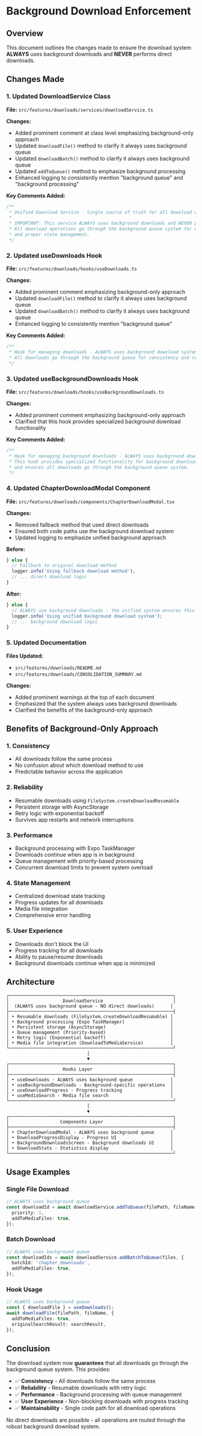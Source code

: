 # Background Download Enforcement

## Overview

This document outlines the changes made to ensure the download system **ALWAYS** uses background downloads and **NEVER** performs direct downloads.

## Changes Made

### 1. Updated DownloadService Class

**File:** `src/features/downloads/services/downloadService.ts`

**Changes:**

- Added prominent comment at class level emphasizing background-only approach
- Updated `downloadFile()` method to clarify it always uses background queue
- Updated `downloadBatch()` method to clarify it always uses background queue
- Updated `addToQueue()` method to emphasize background processing
- Enhanced logging to consistently mention "background queue" and "background processing"

**Key Comments Added:**

```typescript
/**
 * Unified Download Service - Single source of truth for all download operations
 *
 * IMPORTANT: This service ALWAYS uses background downloads and NEVER performs direct downloads.
 * All download operations go through the background queue system for consistency, reliability,
 * and proper state management.
 */
```

### 2. Updated useDownloads Hook

**File:** `src/features/downloads/hooks/useDownloads.ts`

**Changes:**

- Added prominent comment emphasizing background-only approach
- Updated `downloadFile()` method to clarify it always uses background queue
- Updated `downloadBatch()` method to clarify it always uses background queue
- Enhanced logging to consistently mention "background queue"

**Key Comments Added:**

```typescript
/**
 * Hook for managing downloads - ALWAYS uses background download system
 * All downloads go through the background queue for consistency and reliability.
 */
```

### 3. Updated useBackgroundDownloads Hook

**File:** `src/features/downloads/hooks/useBackgroundDownloads.ts`

**Changes:**

- Added prominent comment emphasizing background-only approach
- Clarified that this hook provides specialized background download functionality

**Key Comments Added:**

```typescript
/**
 * Hook for managing background downloads - ALWAYS uses background download system
 * This hook provides specialized functionality for background download operations
 * and ensures all downloads go through the background queue system.
 */
```

### 4. Updated ChapterDownloadModal Component

**File:** `src/features/downloads/components/ChapterDownloadModal.tsx`

**Changes:**

- Removed fallback method that used direct downloads
- Ensured both code paths use the background download system
- Updated logging to emphasize unified background approach

**Before:**

```typescript
} else {
  // Fallback to original download method
  logger.info('Using fallback download method');
  // ... direct download logic
}
```

**After:**

```typescript
} else {
  // ALWAYS use background downloads - the unified system ensures this
  logger.info('Using unified background download system');
  // ... background download logic
}
```

### 5. Updated Documentation

**Files Updated:**

- `src/features/downloads/README.md`
- `src/features/downloads/CONSOLIDATION_SUMMARY.md`

**Changes:**

- Added prominent warnings at the top of each document
- Emphasized that the system always uses background downloads
- Clarified the benefits of the background-only approach

## Benefits of Background-Only Approach

### 1. **Consistency**

- All downloads follow the same process
- No confusion about which download method to use
- Predictable behavior across the application

### 2. **Reliability**

- Resumable downloads using `FileSystem.createDownloadResumable`
- Persistent storage with AsyncStorage
- Retry logic with exponential backoff
- Survives app restarts and network interruptions

### 3. **Performance**

- Background processing with Expo TaskManager
- Downloads continue when app is in background
- Queue management with priority-based processing
- Concurrent download limits to prevent system overload

### 4. **State Management**

- Centralized download state tracking
- Progress updates for all downloads
- Media file integration
- Comprehensive error handling

### 5. **User Experience**

- Downloads don't block the UI
- Progress tracking for all downloads
- Ability to pause/resume downloads
- Background downloads continue when app is minimized

## Architecture

```
┌─────────────────────────────────────────────────────────────┐
│                    DownloadService                          │
│  (ALWAYS uses background queue - NO direct downloads)      │
├─────────────────────────────────────────────────────────────┤
│ • Resumable downloads (FileSystem.createDownloadResumable) │
│ • Background processing (Expo TaskManager)                 │
│ • Persistent storage (AsyncStorage)                        │
│ • Queue management (Priority-based)                        │
│ • Retry logic (Exponential backoff)                        │
│ • Media file integration (DownloadToMediaService)          │
└─────────────────────────────────────────────────────────────┘
                              │
                              ▼
┌─────────────────────────────────────────────────────────────┐
│                    Hooks Layer                              │
├─────────────────────────────────────────────────────────────┤
│ • useDownloads - ALWAYS uses background queue              │
│ • useBackgroundDownloads - Background-specific operations  │
│ • useDownloadProgress - Progress tracking                  │
│ • useMediaSearch - Media file search                       │
└─────────────────────────────────────────────────────────────┘
                              │
                              ▼
┌─────────────────────────────────────────────────────────────┐
│                   Components Layer                          │
├─────────────────────────────────────────────────────────────┤
│ • ChapterDownloadModal - ALWAYS uses background queue      │
│ • DownloadProgressDisplay - Progress UI                    │
│ • BackgroundDownloadsScreen - Background downloads UI      │
│ • DownloadStats - Statistics display                       │
└─────────────────────────────────────────────────────────────┘
```

## Usage Examples

### Single File Download

```typescript
// ALWAYS uses background queue
const downloadId = await downloadService.addToQueue(filePath, fileName, {
  priority: 1,
  addToMediaFiles: true,
});
```

### Batch Download

```typescript
// ALWAYS uses background queue
const downloadIds = await downloadService.addBatchToQueue(files, {
  batchId: 'chapter_downloads',
  addToMediaFiles: true,
});
```

### Hook Usage

```typescript
// ALWAYS uses background queue
const { downloadFile } = useDownloads();
await downloadFile(filePath, fileName, {
  addToMediaFiles: true,
  originalSearchResult: searchResult,
});
```

## Conclusion

The download system now **guarantees** that all downloads go through the background queue system. This provides:

- ✅ **Consistency** - All downloads follow the same process
- ✅ **Reliability** - Resumable downloads with retry logic
- ✅ **Performance** - Background processing with queue management
- ✅ **User Experience** - Non-blocking downloads with progress tracking
- ✅ **Maintainability** - Single code path for all download operations

No direct downloads are possible - all operations are routed through the robust background download system.
